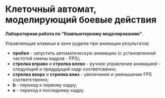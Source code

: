 # Клеточный автомат, моделирующий боевые действия
**Лабораторная работа по "Компьютерному моделированию"**.

Управляющие клавиши в окне pygame при анимации результатов:
* __пробел__ - запустить автоматическую анимацию (с установленной частотой смены кадров - FPS);
* __стрелка вправо__ и __стрелка влево__ - ручное управление анимацией - следующий и предудущий кадр соответсвенно;
* __стрелка вверх__ и __стрелка вниз__ - увеличение и уменьшение FPS соответственно;
* __b__ - переход к первому кадру;
* __e__ - переход к последнему кадру.
